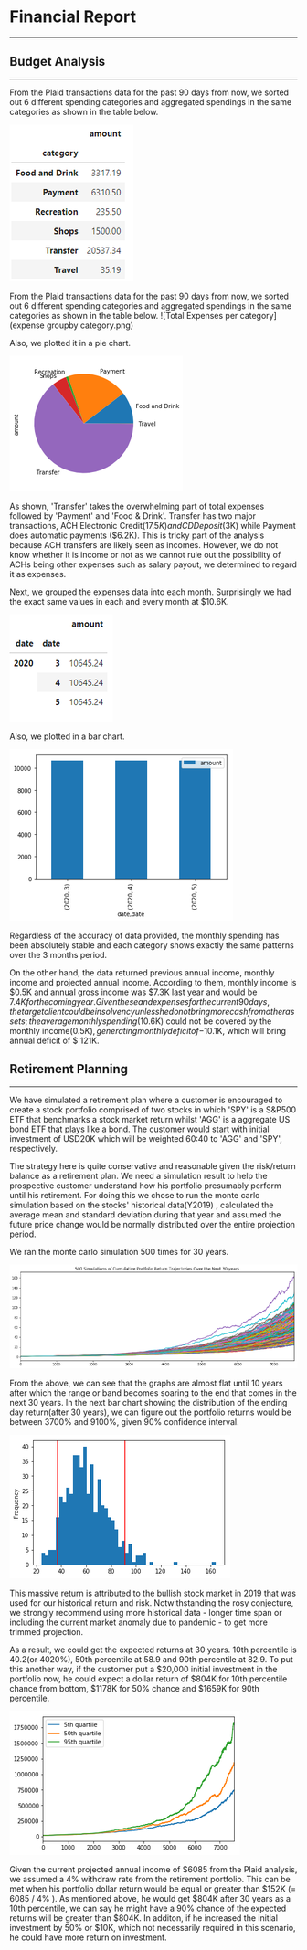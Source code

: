 # Financial Report

---
       
       

## Budget Analysis
---

From the Plaid transactions data for the past 90 days from now, we sorted out 6 different spending categories and aggregated spendings in the same categories as shown in the table below.   

![Total Expenses per category](Images\expense_groupby_category.png)

From the Plaid transactions data for the past 90 days from now, we sorted out 6 different spending categories and aggregated spendings in the same categories as shown in the table below.
![Total Expenses per category](expense groupby category.png)

Also, we plotted it in a pie chart.    

![Spending Categories Pie Chart](Images\pie_chart_new.png)

As shown, 'Transfer' takes the overwhelming part of total expenses followed by 'Payment' and 'Food & Drink'. Transfer has two major transactions, ACH Electronic Credit($17.5K) and CD Deposit($3K) while Payment does automatic payments ($6.2K).
This is tricky part of the analysis because ACH transfers are likely seen as incomes. However, we do not know whether it is income or not as we cannot rule out the possibility of ACHs being other expenses such as salary payout, we determined to regard it as expenses.

Next, we grouped the expenses data into each month. Surprisingly we had the exact same values in each and every month at $10.6K.    

![Monthly expenses](Images\Monthly_spending.png)    

Also, we plotted in a bar chart.    

![Monthly spending bar chart](Images\bar_chart.png)

Regardless of the accuracy of data provided, the monthly spending has been absolutely stable and each category shows exactly the same patterns over the 3 months period.

On the other hand, the data returned previous annual income, monthly income and projected annual income. According to them, monthly income is $0.5K and annual gross income was $7.3K last year and would be $7.4K for the coming year. Given these and expenses for the current 90 days, the target client could be in solvency unless he do not bring more cash from other assets; the average monthly spending($10.6K) could not be covered by the monthly income($0.5K), generating monthly deficit of -$10.1K, which will bring annual deficit of $ 121K.
      
           
           
     
## Retirement Planning
---

We have simulated a retirement plan where a customer is encouraged to create a stock portfolio comprised of two stocks in which 'SPY' is a S&P500 ETF that benchmarks a stock market return whilst 'AGG' is a aggregate US bond ETF that plays like a bond. The customer would start with initial investment of USD20K which will be weighted 60:40 to 'AGG' and 'SPY', respectively.  

The strategy here is quite conservative and reasonable given the risk/return balance as a retirement plan. We need a simulation result to help the prospective customer understand how his portfolio presumably perform until his retirement. For doing this we chose to run the monte carlo simulation based on the stocks' historical data(Y2019) , calculated the average mean and standard deviation during that year and assumed the future price change would be normally distributed over the entire projection period. 

We ran the monte carlo simulation 500 times for 30 years.     

![500 Simulation of Cumulative Portfolio Return Trajectories over the next 30 years](Images\500_simulations_cumulative_return.png)

From the above, we can see that the graphs are almost flat until 10 years after which the range or band becomes soaring to the end that comes in the next 30 years. In the next bar chart showing the distribution of the ending day return(after 30 years), we can figure out the portfolio returns would be between 3700% and 9100%, given 90% confidence interval.   

![Distribution of the ending returns](Images\distribution_histogram.png)

 This massive return is attributed to the bullish stock market in 2019 that was used for our historical return and risk. Notwithstanding the rosy conjecture, we strongly recommend using more historical data - longer time span or including the current market anomaly due to pandemic - to get more trimmed projection.

As a result, we could get the expected returns at 30 years. 10th percentile is 40.2(or 4020%), 50th percentile at 58.9 and 90th percentile at 82.9. To put this another way, if the customer put a $20,000 initial investment in the portfolio now, he could expect a dollar return of $804K for 10th percentile chance from bottom, $1178K for 50% chance and $1659K for 90th percentile.      

![5th, 50th and 95th quartiles of the cumulative returns over time](Images\quantiles.png)

Given the current projected annual income of $6085 from the Plaid analysis, we assumed a 4% withdraw rate from the retirement portfolio. This can be met when his portfolio dollar return would be equal or greater than $152K (= 6085 / 4% ). As mentioned above, he would get $804K after 30 years as a 10th percentile, we can say he might have a 90% chance of the expected returns will be greater than $804K. In additon, if he increased the initial investment by 50% or $10K, which not necessarily required in this scenario, he could have more return on investment.


